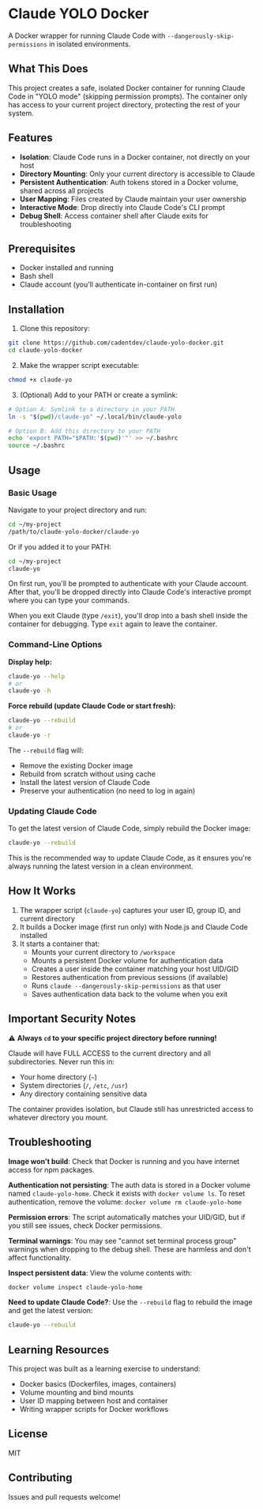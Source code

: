 # Claude YOLO Docker

A Docker wrapper for running Claude Code with `--dangerously-skip-permissions` in isolated environments.

## What This Does

This project creates a safe, isolated Docker container for running Claude Code in "YOLO mode" (skipping permission prompts). The container only has access to your current project directory, protecting the rest of your system.

## Features

- **Isolation**: Claude Code runs in a Docker container, not directly on your host
- **Directory Mounting**: Only your current directory is accessible to Claude
- **Persistent Authentication**: Auth tokens stored in a Docker volume, shared across all projects
- **User Mapping**: Files created by Claude maintain your user ownership
- **Interactive Mode**: Drop directly into Claude Code's CLI prompt
- **Debug Shell**: Access container shell after Claude exits for troubleshooting

## Prerequisites

- Docker installed and running
- Bash shell
- Claude account (you'll authenticate in-container on first run)

## Installation

1. Clone this repository:
```bash
git clone https://github.com/cadentdev/claude-yolo-docker.git
cd claude-yolo-docker
```

2. Make the wrapper script executable:
```bash
chmod +x claude-yo
```

3. (Optional) Add to your PATH or create a symlink:
```bash
# Option A: Symlink to a directory in your PATH
ln -s "$(pwd)/claude-yo" ~/.local/bin/claude-yolo

# Option B: Add this directory to your PATH
echo 'export PATH="$PATH:'$(pwd)'"' >> ~/.bashrc
source ~/.bashrc
```

## Usage

### Basic Usage

Navigate to your project directory and run:
```bash
cd ~/my-project
/path/to/claude-yolo-docker/claude-yo
```

Or if you added it to your PATH:
```bash
cd ~/my-project
claude-yo
```

On first run, you'll be prompted to authenticate with your Claude account. After that, you'll be dropped directly into Claude Code's interactive prompt where you can type your commands.

When you exit Claude (type `/exit`), you'll drop into a bash shell inside the container for debugging. Type `exit` again to leave the container.

### Command-Line Options

**Display help:**
```bash
claude-yo --help
# or
claude-yo -h
```

**Force rebuild (update Claude Code or start fresh):**
```bash
claude-yo --rebuild
# or
claude-yo -r
```

The `--rebuild` flag will:
- Remove the existing Docker image
- Rebuild from scratch without using cache
- Install the latest version of Claude Code
- Preserve your authentication (no need to log in again)

### Updating Claude Code

To get the latest version of Claude Code, simply rebuild the Docker image:
```bash
claude-yo --rebuild
```

This is the recommended way to update Claude Code, as it ensures you're always running the latest version in a clean environment.

## How It Works

1. The wrapper script (`claude-yo`) captures your user ID, group ID, and current directory
2. It builds a Docker image (first run only) with Node.js and Claude Code installed
3. It starts a container that:
   - Mounts your current directory to `/workspace`
   - Mounts a persistent Docker volume for authentication data
   - Creates a user inside the container matching your host UID/GID
   - Restores authentication from previous sessions (if available)
   - Runs `claude --dangerously-skip-permissions` as that user
   - Saves authentication data back to the volume when you exit

## Important Security Notes

⚠️ **Always `cd` to your specific project directory before running!** 

Claude will have FULL ACCESS to the current directory and all subdirectories. Never run this in:
- Your home directory (`~`)
- System directories (`/`, `/etc`, `/usr`)
- Any directory containing sensitive data

The container provides isolation, but Claude still has unrestricted access to whatever directory you mount.

## Troubleshooting

**Image won't build**: Check that Docker is running and you have internet access for npm packages.

**Authentication not persisting**: The auth data is stored in a Docker volume named `claude-yolo-home`. Check it exists with `docker volume ls`. To reset authentication, remove the volume: `docker volume rm claude-yolo-home`

**Permission errors**: The script automatically matches your UID/GID, but if you still see issues, check Docker permissions.

**Terminal warnings**: You may see "cannot set terminal process group" warnings when dropping to the debug shell. These are harmless and don't affect functionality.

**Inspect persistent data**: View the volume contents with:
```bash
docker volume inspect claude-yolo-home
```

**Need to update Claude Code?**: Use the `--rebuild` flag to rebuild the image and get the latest version:
```bash
claude-yo --rebuild
```

## Learning Resources

This project was built as a learning exercise to understand:
- Docker basics (Dockerfiles, images, containers)
- Volume mounting and bind mounts
- User ID mapping between host and container
- Writing wrapper scripts for Docker workflows

## License

MIT

## Contributing

Issues and pull requests welcome!
